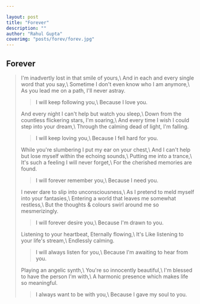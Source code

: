```yaml
---

layout: post
title: "Forever"
description: ""
author: "Rahul Gupta"
coverimg: "posts/forev/forev.jpg"
---
```


## Forever
> I'm inadvertly lost in that smile of yours,\\
  And in each and every single word that you say,\\
  Sometime I don't even know who I am anymore,\\
  As you lead me on a path, I'll never astray.
>
>> I will keep following you,\\
   Because I love you.
>
> And every night I can't help but watch you sleep,\\
  Down from the countless flickering stars, I'm soaring,\\
  And every time I wish I could step into your dream,\\
  Through the calming dead of light, I'm falling.
>
>> I will keep loving you,\\
   Because I fell hard for you.
>
> While you're slumbering I put my ear on your chest,\\
  And I can't help but lose myself within the echoing sounds,\\
  Putting me into a trance,\\
  It's such a feeling I will never forget,\\
  For the cherished memories are found.
>
>> I will forever remember you,\\
   Because I need you.
>
> I never dare to slip into unconsciousness,\\
  As I pretend to meld myself into your fantasies,\\
  Entering a world that leaves me somewhat restless,\\
  But the thoughts & colours swirl around me so mesmerizingly.
>
>> I will forever desire you,\\
   Because I'm drawn to you.
>
> Listening to your heartbeat, Eternally flowing,\\
  It's Like listening to your life's stream,\\
  Endlessly calming.
>
>> I will always listen for you,\\
   Because I'm awaiting to hear from you.
>
> Playing an angelic synth,\\
  You're so innocently beautiful,\\
  I'm blessed to have the person I'm with,\\
  A harmonic presence which makes life so meaningful.
>
>> I always want to be with you,\\
   Because I gave my soul to you.

